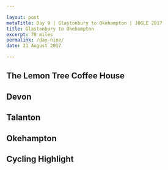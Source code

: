 ```yaml
---

layout: post
metaTitle: Day 9 | Glastonbury to Okehampton | JOGLE 2017
title: Glastonbury to Okehampton
excerpt: 78 miles
permalink: /day-nine/
date: 21 August 2017

---
```



## The Lemon Tree Coffee House



## Devon



## Talanton



## Okehampton



## Cycling Highlight